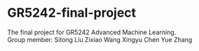 # GR5242-final-project
The final project for GR5242 Advanced Machine Learning.  
Group member: Sitong Liu Zixiao Wang Xingyu Chen Yue Zhang
